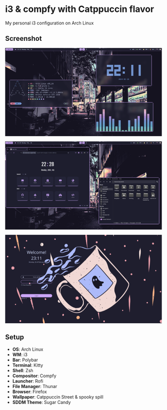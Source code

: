 # i3 & compfy with Catppuccin flavor
My personal i3 configuration on Arch Linux

## Screenshot
<p align="center">
  <img src="./Screenshots/Showcase.png">
  <br>
</p>

<p align="center">
  <img src="./Screenshots/Browser&Files.png">
  <br>
</p>

<p align="center">
  <img src="./Screenshots/SDDM.png">
  <br>
</p>

## Setup
- **OS**: Arch Linux
- **WM**: i3
- **Bar**: Polybar
- **Terminal**: Kitty
- **Shell**: Zsh
- **Compositor**: Compfy
- **Launcher**: Rofi
- **File Manager**: Thunar
- **Browser**: Firefox
- **Wallpaper**: Catppuccin Street & spooky spill
- **SDDM Theme**: Sugar Candy
